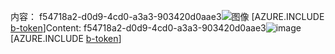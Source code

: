 <span data-ttu-id="8dc7c-101">内容： f54718a2-d0d9-4cd0-a3a3-903420d0aae3![图像](39d9eb13-43cc-4970-b83a-44d780400cf0.png)
[AZURE.INCLUDE [b-token](22823ba3-cd9d-4214-bdd2-7503f1b78baf.md)]</span><span class="sxs-lookup"><span data-stu-id="8dc7c-101">Content: f54718a2-d0d9-4cd0-a3a3-903420d0aae3![image](39d9eb13-43cc-4970-b83a-44d780400cf0.png)
[AZURE.INCLUDE [b-token](22823ba3-cd9d-4214-bdd2-7503f1b78baf.md)]</span></span>

